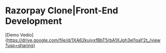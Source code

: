 # Razorpay Clone|Front-End Development
[Demo Vedio]{https://drive.google.com/file/d/1XA62kujyxfBbT5rbA1XJgh3eI1oaY2t_/view?usp=sharing}
